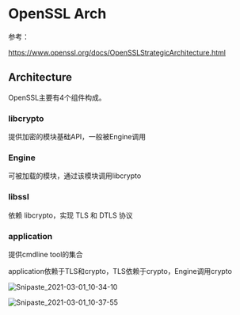# OpenSSL Arch

参考：

https://www.openssl.org/docs/OpenSSLStrategicArchitecture.html

## Architecture

OpenSSL主要有4个组件构成。

### libcrypto

提供加密的模块基础API，一般被Engine调用

### Engine

可被加载的模块，通过该模块调用libcrypto

### libssl

依赖 libcrypto，实现 TLS 和 DTLS 协议

### application

提供cmdline tool的集合



application依赖于TLS和crypto，TLS依赖于crypto，Engine调用crypto

![Snipaste_2021-03-01_10-34-10](https://cdn.jsdelivr.net/gh/dhay3/image-repo@master/20210601/Snipaste_2021-03-01_10-34-10.3z8kqc35vik0.png)

![Snipaste_2021-03-01_10-37-55](https://cdn.jsdelivr.net/gh/dhay3/image-repo@master/20210601/Snipaste_2021-03-01_10-37-55.6rtsbdotw4c0.png)

